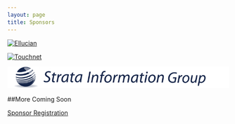 ```yaml
---
layout: page
title: Sponsors
---
```


[![Ellucian](/img/ellucian.jpeg)][ellucian]

[![Touchnet](/img/touchnet.jpeg)][touchnet]

[![Strata](/img/strata.gif)][strata]       

[ellucian]: http://www.ellucian.com/
[touchnet]: http://http://www.touchnet.com/
[strata]: http://www.sigcorp.com/

##More Coming Soon

<a class="btn btn-primary btn-lg" href="https://commerce.cashnet.com/WEBUBUG">
  Sponsor Registration
</a>


